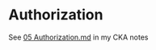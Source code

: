 # Authorization

See [05 Authorization.md](https://bitbucket.metro.ad.selinc.com/users/davesarg/repos/certified-kubernetes-administrator/browse/07%20Security/05%20Authorization.md) in my CKA notes